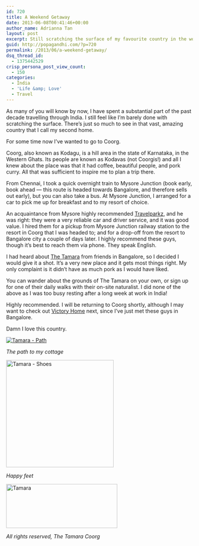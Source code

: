 ```yaml
---
id: 720
title: A Weekend Getaway
date: 2013-06-08T00:41:46+00:00
author_name: Adrianna Tan
layout: post
excerpt: Still scratching the surface of my favourite country in the world, this time by going to Coorg.
guid: http://popagandhi.com/?p=720
permalink: /2013/06/a-weekend-getaway/
dsq_thread_id:
  - 1375442529
crisp_persona_post_view_count:
  - 150
categories:
  - India
  - 'Life &amp; Love'
  - Travel
---
```

As many of you will know by now, I have spent a substantial part of the past decade travelling through India. I still feel like I&#8217;m barely done with scratching the surface. There&#8217;s just so much to see in that vast, amazing country that I call my second home.

For some time now I&#8217;ve wanted to go to Coorg.

Coorg, also known as Kodagu, is a hill area in the state of Karnataka, in the Western Ghats. Its people are known as Kodavas (not Coorgis!) and all I knew about the place was that it had coffee, beautiful people, and pork curry. All that was sufficient to inspire me to plan a trip there.

From Chennai, I took a quick overnight train to Mysore Junction (book early, book ahead — this route is headed towards Bangalore, and therefore sells out early), but you can also take a bus. At Mysore Junction, I arranged for a car to pick me up for breakfast and to my resort of choice.

An acquaintance from Mysore highly recommended [Travelparkz](http://www.travelparkz.com/car/script/carpackages.php), and he was right: they were a very reliable car and driver service, and it was good value. I hired them for a pickup from Mysore Junction railway station to the resort in Coorg that I was headed to; and for a drop-off from the resort to Bangalore city a couple of days later. I highly recommend these guys, though it&#8217;s best to reach them via phone. They speak English.

I had heard about [The Tamara](http://www.thetamara.com) from friends in Bangalore, so I decided I would give it a shot. It&#8217;s a very new place and it gets most things right. My only complaint is it didn&#8217;t have as much pork as I would have liked.

You can wander about the grounds of The Tamara on your own, or sign up for one of their daily walks with their on-site naturalist. I did none of the above as I was too busy resting after a long week at work in India!

Highly recommended. I will be returning to Coorg shortly, although I may want to check out  [Victory Home](http://victoryhome.net) next, since I&#8217;ve just met these guys in Bangalore.

Damn I love this country.

[<img src="http://res.cloudinary.com/dmchbvarm/image/upload/c_crop,h_396,w_396,x_122,y_0/h_290,w_290/v1456562807/1368998867_njqazo.jpg" alt="Tamara - Path" class="alignright size-thumbnail wp-image-721" />](http://res.cloudinary.com/dmchbvarm/image/upload/c_crop,h_396,w_396,x_122,y_0/h_290,w_290/v1456562807/1368998867_njqazo.jpg)

_The path to my cottage_



[<img src="http://res.cloudinary.com/dmchbvarm/image/upload/c_crop,h_640,w_640,x_0,y_0/h_290,w_290/v1456562805/1368554678_cruufw.jpg" alt="Tamara - Shoes" width="290" height="290" class="alignright size-thumbnail wp-image-722" />](http://res.cloudinary.com/dmchbvarm/image/upload/v1456562805/1368554678_cruufw.jpg)

_Happy feet_



<img src="http://res.cloudinary.com/dmchbvarm/image/upload/h_119,w_300/v1456562803/tamara_xtu4zc.jpg" alt="Tamara" width="300" height="119" class="alignright size-medium wp-image-732" />

_All rights reserved, The Tamara Coorg_
